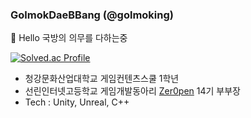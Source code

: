 ### GolmokDaeBBang (@golmoking)
👋 Hello
국방의 의무를 다하는중

[![Solved.ac Profile](http://mazassumnida.wtf/api/v2/generate_badge?boj=golmoking16)](https://solved.ac/golmoking16/)

- 청강문화산업대학교 게임컨텐츠스쿨 1학년
- 선린인터넷고등학교 게임개발동아리 [Zer0pen](https://github.com/zer0pen) 14기 부부장
- Tech : Unity, Unreal, C++

<!--
**Golmoking/Golmoking** is a ✨ _special_ ✨ repository because its `README.md` (this file) appears on your GitHub profile.

Here are some ideas to get you started:

- 🔭 I’m currently working on ...
- 🌱 I’m currently learning ...
- 👯 I’m looking to collaborate on ...
- 🤔 I’m looking for help with ...
- 💬 Ask me about ...
- 📫 How to reach me: ...
- 😄 Pronouns: ...
- ⚡ Fun fact: ...
-->
